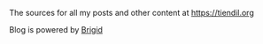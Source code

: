 
The sources for all my posts and other content at https://tiendil.org

Blog is powered by [Brigid](https://github.com/Tiendil/brigid)

